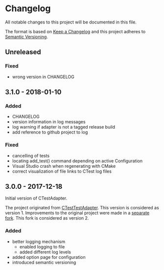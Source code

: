 # Changelog
All notable changes to this project will be documented in this file.

The format is based on [Keep a Changelog](http://keepachangelog.com/en/1.0.0/)
and this project adheres to [Semantic Versioning](http://semver.org/spec/v2.0.0.html).

## Unreleased

### Fixed

 - wrong version in CHANGELOG

## 3.1.0 - 2018-01-10

### Added

 - CHANGELOG
 - version information in log messages
 - log warning if adapter is not a tagged release build
 - add reference to github project to log

### Fixed

 - cancelling of tests
 - locating add_test() command depending on active Configuration
 - Visual Studio crash when regenerating with CMake
 - correct visualization of file links to CTest log files

## 3.0.0 - 2017-12-18

Initial version of CTestAdapter.

The project originated from [CTestTestAdapter](https://github.com/toeb/CTestTestAdapter).
This version is considered as version 1. Improvements to the original project were made 
in a [separate fork](https://github.com/micst/CTestTestAdapter). This fork is considered
as version 2.

### Added

 - better logging mechanism
   - enabled logging to file
   - added different log levels
 - added option page for configuration
 - introduced semantic versioning

